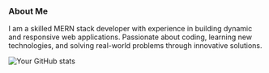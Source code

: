 ### About Me
I am a skilled MERN stack developer with experience in building dynamic and responsive web applications. Passionate about coding, learning new technologies, and solving real-world problems through innovative solutions.

![Your GitHub stats](https://github-readme-stats.vercel.app/api?username=Suzon-ali&show_icons=true&theme=radical)
